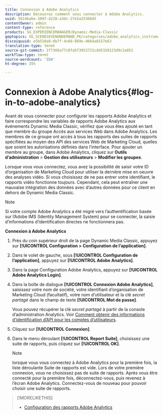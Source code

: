 ```yaml
---
title: Connexion à Adobe Analytics
description: Découvrez comment vous connecter à Adobe Analytics.
uuid: 5614babe-1097-4228-a3dc-27e5a25366d5
contentOwner: admin
content-type: reference
products: SG_EXPERIENCEMANAGER/Dynamic-Media-Classic
geptopics: SG_SCENESEVENONDEMAND_PK/categories/adobe_analytics_instrumentation_kit
discoiquuid: e5b510a8-8b7f-4c60-869e-d664a8157e63
translation-type: tm+mt
source-git-commit: 2f7366a77c0fa5f3953721cdd5328123d9c2a052
workflow-type: tm+mt
source-wordcount: '354'
ht-degree: 35%

---
```



# Connexion à Adobe Analytics{#log-in-to-adobe-analytics}

Avant de vous connecter pour configurer les rapports Adobe Analytics et faire correspondre les variables de rapports Adobe Analytics aux événements Dynamic Media Classic, vérifiez que vous êtes ajouté en tant que membre du groupe Accès aux services Web dans Adobe Analytics. Les membres de ce groupe ont accès à tous les rapports des suites de rapports spécifiées au moyen des API des services Web de Marketing Cloud, quelles que soient les autorisations définies dans l’interface. Pour ajouter un membre au groupe, dans Adobe Analytics, cliquez sur **Outils d’administration** > **Gestion des utilisateurs** > **Modifier les groupes**.

Lorsque vous vous connectez, vous avez la possibilité de saisir votre ID d’organisation de Marketing Cloud pour utiliser la dernière mise en oeuvre des analyses vidéo. Si vous choisissez de ne pas entrer votre identifiant, le rapports vidéo fonctionne toujours. Cependant, cela peut entraîner une mauvaise intégration des données avec d’autres données pour ce client en dehors de Dynamic Media Classic.

>[!NOTE]
>
>Si votre compte Adobe Analytics a été migré vers l’authentification basée sur l’Adobe IMS (Identity Management System) pour se connecter, la saisie d’informations d’identification directes ne fonctionnera pas.

**Connexion à Adobe Analytics**

1. Près du coin supérieur droit de la page Dynamic Media Classic, appuyez sur **[!UICONTROL Configuration > Configuration de l’application]**.
1. Dans le volet de gauche, sous **[!UICONTROL Configuration de l’application]**, appuyez sur **[!UICONTROL Adobe Analytics]**.
1. Dans la page Configuration Adobe Analytics, appuyez sur **[!UICONTROL Adobe Analytics Login]**.
1. Dans la boîte de dialogue **[!UICONTROL Connexion Adobe Analytics]**, saisissez votre nom de société, votre identifiant d’organisation de Marketing Cloud (facultatif), votre nom d’utilisateur et la clé *secret partagé* dans le champ de texte **[!UICONTROL Mot de passe]**.

   Vous pouvez récupérer la clé *secret partagé* à partir de la console d’administration Analytics. Voir [Comment obtenir des informations d’identification d’API pour les comptes d’utilisateurs](https://github.com/AdobeDocs/analytics-2.0-apis/blob/master/create-oauth-client.md).

1. Cliquez sur **[!UICONTROL Connexion]**.
1. Dans le menu déroulant **[!UICONTROL Report Suite]**, choisissez une suite de rapports, puis cliquez sur **[!UICONTROL OK]**.

   >[!NOTE]
   >
   >lorsque vous vous connectez à Adobe Analytics pour la première fois, la liste déroulante Suite de rapports est vide. Lors de votre première connexion, vous ne choisissez pas de suite de rapports. Après vous être connecté pour la première fois, déconnectez-vous, puis revenez à l’écran Adobe Analytics. Connectez-vous de nouveau pour pouvoir choisir une suite de rapports.

>[!MORELIKETHIS]
>
>* [Configuration des rapports Adobe Analytics](configuring-analytics-reports.md#configuring_adobe_analytics_reports)

